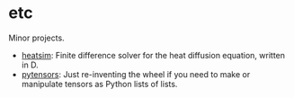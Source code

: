 # etc
Minor projects.

* [heatsim](heatsim):
Finite difference solver for the heat diffusion equation, written in D.
* [pytensors](pytensors):
Just re-inventing the wheel if you need to make or manipulate tensors as Python lists of lists.
